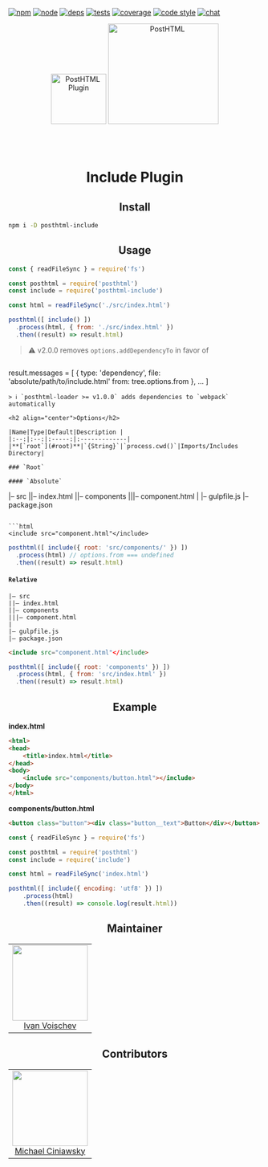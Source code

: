 [![npm][npm]][npm-url]
[![node][node]][node-url]
[![deps][deps]][deps-url]
[![tests][tests]][tests-url]
[![coverage][cover]][cover-url]
[![code style][style]][style-url]
[![chat][chat]][chat-url]

<div align="center">
  <img width="110" height="100" title="PostHTML Plugin" vspace="50" src="http://michael-ciniawsky.github.io/postcss-load-plugins/logo.svg">
  <img width="220" height="200" title="PostHTML" src="http://posthtml.github.io/posthtml/logo.svg">
  <h1>Include Plugin</h1>
</div>

<h2 align="center">Install</h2>

```bash
npm i -D posthtml-include
```

<h2 align="center">Usage</h2>

```js
const { readFileSync } = require('fs')

const posthtml = require('posthtml')
const include = require('posthtml-include')

const html = readFileSync('./src/index.html')

posthtml([ include() ])
  .process(html, { from: './src/index.html' })
  .then((result) => result.html)
```

> :warning: v2.0.0 removes `options.addDependencyTo` in favor of

> ```js
result.messages = [
  {
    type: 'dependency',
    file: 'absolute/path/to/include.html'
    from: tree.options.from
  },
  ...
]
```
> ℹ️ `posthtml-loader >= v1.0.0` adds dependencies to `webpack` automatically

<h2 align="center">Options</h2>

|Name|Type|Default|Description |
|:--:|:--:|:-----:|:-------------|
|**[`root`](#root)**|`{String}`|`process.cwd()`|Imports/Includes Directory|

### `Root`

#### `Absolute`

```
|– src
||– index.html
||– components
|||– component.html
|
|– gulpfile.js
|– package.json
```

```html
<include src="component.html"</include>
```

```js
posthtml([ include({ root: 'src/components/' }) ])
  .process(html) // options.from === undefined
  .then((result) => result.html)
```

#### `Relative`

```
|– src
||– index.html
||– components
|||– component.html
|
|– gulpfile.js
|– package.json
```

```html
<include src="component.html"</include>
```

```js
posthtml([ include({ root: 'components' }) ])
  .process(html, { from: 'src/index.html' })
  .then((result) => result.html)
```

<h2 align="center">Example</h2>

**index.html**
```html
<html>
<head>
    <title>index.html</title>
</head>
<body>
    <include src="components/button.html"></include>
</body>
</html>
```

**components/button.html**
```html
<button class="button"><div class="button__text">Button</div></button>
```

```js
const { readFileSync } = require('fs')

const posthtml = require('posthtml')
const include = require('include')

const html = readFileSync('index.html')

posthtml([ include({ encoding: 'utf8' }) ])
    .process(html)
    .then((result) => console.log(result.html))
```

<h2 align="center">Maintainer</h2>

<table>
  <tbody>
   <tr>
    <td align="center">
      <img width="150 height="150"
      src="https://avatars.githubusercontent.com/u/1510217?v=3&s=150">
      <br />
      <a href="https://github.com/voischev">Ivan Voischev</a>
    </td>
   </tr>
  <tbody>
</table>

<h2 align="center">Contributors</h2>

<table>
  <tbody>
   <tr>
    <td align="center">
      <img width="150 height="150"
      src="https://avatars.githubusercontent.com/u/5419992?v=3&s=150">
      <br />
      <a href="https://github.com/michael-ciniawsky">Michael Ciniawsky</a>
    </td>
   </tr>
  <tbody>
</table>


[npm]: https://img.shields.io/npm/v/posthtml-include.svg
[npm-url]: https://npmjs.com/package/posthtml-include

[node]: https://img.shields.io/node/v/posthtml-include.svg
[node-url]: https://nodejs.org/

[deps]: https://david-dm.org/posthtml/posthtml-include.svg
[deps-url]: https://david-dm.org/posthtml/posthtml-include

[tests]: http://img.shields.io/travis/posthtml/posthtml-include.svg
[tests-url]: https://travis-ci.org/posthtml/posthtml-include

[cover]: https://coveralls.io/repos/github/posthtml/posthtml-include/badge.svg
[cover-url]: https://coveralls.io/github/posthtml/posthtml-include

[style]: https://img.shields.io/badge/code%20style-standard-yellow.svg
[style-url]: http://standardjs.com/

[chat]: https://badges.gitter.im/posthtml/posthtml.svg
[chat-url]: https://gitter.im/posthtml/posthtml
